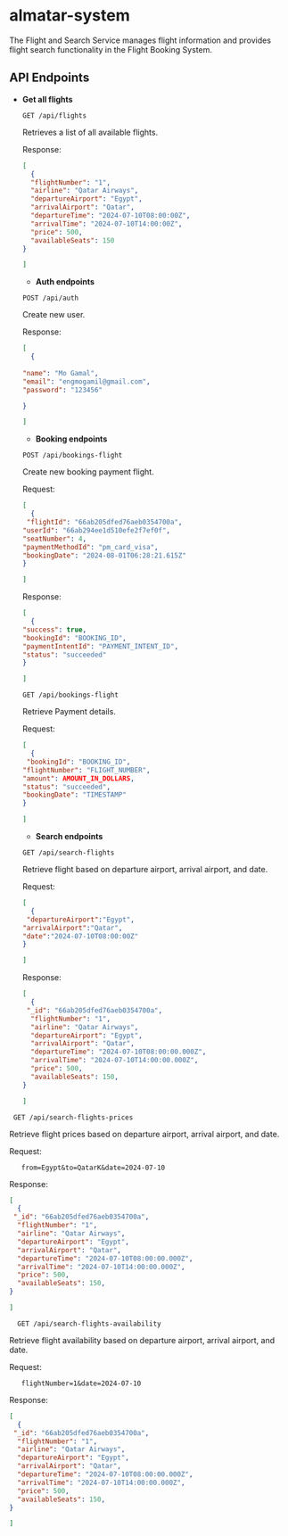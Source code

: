 # almatar-system
 The Flight and Search Service manages flight information and provides flight search functionality in the Flight Booking System.

## API Endpoints

- **Get all flights**

  ```
  GET /api/flights
  ```

  Retrieves a list of all available flights.

  Response:

  ```json
  [
    {
    "flightNumber": "1",
    "airline": "Qatar Airways",
    "departureAirport": "Egypt",
    "arrivalAirport": "Qatar",
    "departureTime": "2024-07-10T08:00:00Z",
    "arrivalTime": "2024-07-10T14:00:00Z",
    "price": 500,
    "availableSeats": 150
  }

  ]
  ```

  - **Auth endpoints**

  ```
  POST /api/auth
  ```

  Create new user.

  Response:

  ```json
  [
    {
   
  "name": "Mo Gamal",
  "email": "engmogamil@gmail.com",
  "password": "123456"

  }

  ]
  ```

  - **Booking endpoints**

  ```
  POST /api/bookings-flight
  ```

  Create new booking payment flight.

  Request:

  ```json
  [
    {
   "flightId": "66ab205dfed76aeb0354700a",
  "userId": "66ab294ee1d510efe2f7ef0f",
  "seatNumber": 4,
  "paymentMethodId": "pm_card_visa",
  "bookingDate": "2024-08-01T06:28:21.615Z"
  }

  ]
  ```

  Response:

  ```json
  [
    {
  "success": true,
  "bookingId": "BOOKING_ID",
  "paymentIntentId": "PAYMENT_INTENT_ID",
  "status": "succeeded"
  }

  ]
  ```

  ```
  GET /api/bookings-flight
  ```

  Retrieve Payment details.

  Request:

  ```json
  [
    {
   "bookingId": "BOOKING_ID",
  "flightNumber": "FLIGHT_NUMBER",
  "amount": AMOUNT_IN_DOLLARS,
  "status": "succeeded",
  "bookingDate": "TIMESTAMP"
  }

  ]
  ```



  - **Search endpoints**

  ```
  GET /api/search-flights
  ```

  Retrieve flight based on departure airport, arrival airport, and date.

  Request:

  ```json
  [
    {
   "departureAirport":"Egypt",
  "arrivalAirport":"Qatar",
  "date":"2024-07-10T08:00:00Z"
  }

  ]
  ```

  Response:

  ```json
  [
    {
   "_id": "66ab205dfed76aeb0354700a",
    "flightNumber": "1",
    "airline": "Qatar Airways",
    "departureAirport": "Egypt",
    "arrivalAirport": "Qatar",
    "departureTime": "2024-07-10T08:00:00.000Z",
    "arrivalTime": "2024-07-10T14:00:00.000Z",
    "price": 500,
    "availableSeats": 150,
  }

  ]
  ```

 ```
  GET /api/search-flights-prices
  ```

 Retrieve flight prices based on departure airport, arrival airport, and date.

  Request:

  ```query Parameters
     from=Egypt&to=QatarK&date=2024-07-10
  ```

  Response:

  ```json
  [
    {
   "_id": "66ab205dfed76aeb0354700a",
    "flightNumber": "1",
    "airline": "Qatar Airways",
    "departureAirport": "Egypt",
    "arrivalAirport": "Qatar",
    "departureTime": "2024-07-10T08:00:00.000Z",
    "arrivalTime": "2024-07-10T14:00:00.000Z",
    "price": 500,
    "availableSeats": 150,
  }

  ]
  ```

```
  GET /api/search-flights-availability
  ```

 Retrieve flight availability based on departure airport, arrival airport, and date.

  Request:

  ```query Parameters
     flightNumber=1&date=2024-07-10
  ```

  Response:

  ```json
  [
    {
   "_id": "66ab205dfed76aeb0354700a",
    "flightNumber": "1",
    "airline": "Qatar Airways",
    "departureAirport": "Egypt",
    "arrivalAirport": "Qatar",
    "departureTime": "2024-07-10T08:00:00.000Z",
    "arrivalTime": "2024-07-10T14:00:00.000Z",
    "price": 500,
    "availableSeats": 150,
  }

  ]
  ```

